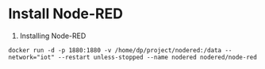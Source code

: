 # Install Node-RED

1. Installing Node-RED
```
docker run -d -p 1880:1880 -v /home/dp/project/nodered:/data --network="iot" --restart unless-stopped --name nodered nodered/node-red
```
